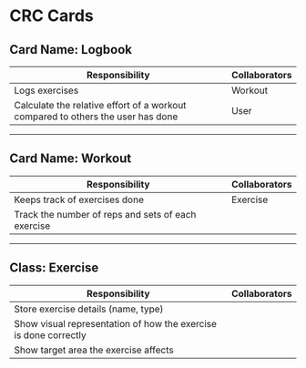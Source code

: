 # CRC Cards

## Card Name: Logbook
| Responsibility                                                                  | Collaborators |
|---------------------------------------------------------------------------------|---------------|
| Logs exercises                                                                  | Workout       |
| Calculate the relative effort of a workout compared to others the user has done | User          |

---

## Card Name: Workout
| Responsibility                                               | Collaborators |
|--------------------------------------------------------------|---------------|
| Keeps track of exercises done                                | Exercise      |
| Track the number of reps and sets of each exercise           |               |

---

## Class: Exercise
| Responsibility                                                    | Collaborators |
|-------------------------------------------------------------------|---------------|
| Store exercise details (name, type)                               |               |
| Show visual representation of how the exercise is done correctly  |               |
| Show target area the exercise affects                             |               |
